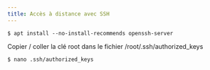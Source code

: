 ```yaml
---
title: Accès à distance avec SSH
---
```



```shell-session
$ apt install --no-install-recommends openssh-server
```

Copier / coller la clé root dans le fichier /root/.ssh/authorized_keys

```
$ nano .ssh/authorized_keys
```
